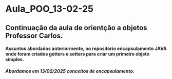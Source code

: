 # Aula_POO_13-02-25
## Continuação da aula de orientção a objetos Professor Carlos.
#### Assuntos abordados anteriormente, no repositório encapsulamento **JAVA** onde foram criados getters e setters para criar um primeiro objeto simples.
##### Abordamos em 13/02/2025 conceitos de encapsulamento.